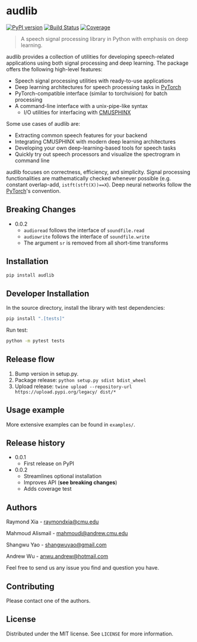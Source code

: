 # audlib

[![PyPI version](https://badge.fury.io/py/audlib.svg)](https://badge.fury.io/py/audlib)
[![Build Status](https://travis-ci.com/raymondxyy/pyaudlib.svg?token=xNuzdfgseSXz1yHDnh9L&branch=master)](https://travis-ci.org/raymondxyy/pyaudlib)
[![Coverage](https://codecov.io/gh/raymondxyy/pyaudlib/branch/master/graph/badge.svg?token=vMLw7Y9H5m)](https://codecov.io/gh/raymondxyy/pyaudlib)

> A speech signal processing library in Python with emphasis on deep learning.

audlib provides a collection of utilities for developing speech-related applications using both signal processing and deep learning. The package offers the following high-level features:

- Speech signal processing utilities with ready-to-use applications
- Deep learning architectures for speech processing tasks in [PyTorch][pytorch]
- PyTorch-compatible interface (similar to torchvision) for batch processing
- A command-line interface with a unix-pipe-like syntax
  - I/O utilities for interfacing with [CMUSPHINX][sphinx]

Some use cases of audlib are:

- Extracting common speech features for your backend
- Integrating CMUSPHINX with modern deep learning architectures
- Developing your own deep-learning-based tools for speech tasks
- Quickly try out speech processors and visualize the spectrogram in command line

audlib focuses on correctness, efficiency, and simplicity. Signal processing functionalities are mathematically checked whenever possible (e.g. constant overlap-add, `istft(stft(X))==X`). Deep neural networks follow the [PyTorch][pytorch]'s convention.

## Breaking Changes

- 0.0.2
  - `audioread` follows the interface of `soundfile.read`
  - `audiowrite` follows the interface of `soundfile.write`
  - The argument `sr` is removed from all short-time transforms

## Installation

```sh
pip install audlib
```

## Developer Installation

In the source directory, install the library with test dependencies:

```sh
pip install ".[tests]"
```

Run test:

```sh
python -m pytest tests
```

## Release flow

1. Bump version in setup.py.
2. Package release: `python setup.py sdist bdist_wheel`
3. Upload release: `twine upload --repository-url https://upload.pypi.org/legacy/ dist/*`

## Usage example

More extensive examples can be found in `examples/`.

## Release history

- 0.0.1
  - First release on PyPI
- 0.0.2
  - Streamlines optional installation
  - Improves API (**see breaking changes**)
  - Adds coverage test

## Authors

Raymond Xia - raymondxia@cmu.edu

Mahmoud Alismail - mahmoudi@andrew.cmu.edu

Shangwu Yao - shangwuyao@gmail.com

Andrew Wu - anwu.andrew@hotmail.com

Feel free to send us any issue you find and question you have.

## Contributing

Please contact one of the authors.

## License

Distributed under the MIT license. See ``LICENSE`` for more information.

[pytorch]: https://pytorch.org/
[sphinx]: https://cmusphinx.github.io/
